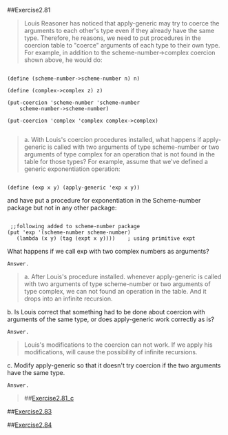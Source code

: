 ##Exercise2.81

> Louis Reasoner has noticed that apply-generic may try to coerce the arguments to
each other's type even if they already have the same type. Therefore, he reasons, we need to put procedures
in the coercion table to "coerce" arguments of each type to their own type. For example, in addition to the
scheme-number->complex coercion shown above, he would do:

```racket

(define (scheme-number->scheme-number n) n)

(define (complex->complex z) z)

(put-coercion 'scheme-number 'scheme-number
	scheme-number->scheme-number)
	
(put-coercion 'complex 'complex complex->complex)


```

> a. With Louis's coercion procedures installed, what happens if apply-generic is called with two
arguments of type scheme-number or two arguments of type complex for an operation that is not
found in the table for those types? For example, assume that we've defined a generic exponentiation
operation:

```racket

(define (exp x y) (apply-generic 'exp x y))

```

 and have put a procedure for exponentiation in the Scheme-number package but not in any 
 other package:
 
 ```racket
 
  ;;following added to scheme-number package 
 (put 'exp '(scheme-number scheme-number)
	(lambda (x y) (tag (expt x y)))) 	; using primitive expt
 ```
	
What happens if we call exp with two complex numbers as arguments?


`Answer.`

>a. After Louis's procedure installed. whenever apply-generic is called with two arguments of type
scheme-number or two arguments of type complex, we can not found an operation in the table. And it drops
into an infinite recursion.



b. Is Louis correct that something had to be done about coercion with arguments of the same type, or does
apply-generic work correctly as is?

`Answer.`

>Louis's modifications to the coercion can not work. If we apply his modifications, will cause the possibility
of infinite recursions.



c. Modify apply-generic so that it doesn't try coercion if the two arguments have the same type.


`Answer.`

> ##[Exercise2.81_c](Ex2.81_c.rkt)

##[Exercise2.83](Ex2.83.rkt)

##[Exercise2.84](Ex2.84.rkt)
